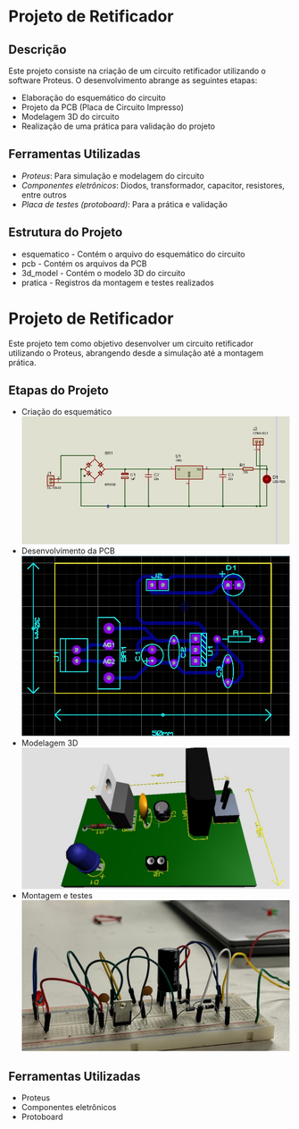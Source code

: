 # Projeto de Retificador

## Descrição
Este projeto consiste na criação de um circuito retificador utilizando o software Proteus. O desenvolvimento abrange as seguintes etapas:
- Elaboração do esquemático do circuito
- Projeto da PCB (Placa de Circuito Impresso)
- Modelagem 3D do circuito
- Realização de uma prática para validação do projeto

## Ferramentas Utilizadas
- *Proteus*: Para simulação e modelagem do circuito
- *Componentes eletrônicos*: Diodos, transformador, capacitor, resistores, entre outros
- *Placa de testes (protoboard)*: Para a prática e validação

## Estrutura do Projeto
- esquematico - Contém o arquivo do esquemático do circuito
- pcb - Contém os arquivos da PCB
- 3d_model - Contém o modelo 3D do circuito
- pratica - Registros da montagem e testes realizados






</head>
<body>
    <h1>Projeto de Retificador</h1>
    <p>Este projeto tem como objetivo desenvolver um circuito retificador utilizando o Proteus, abrangendo desde a simulação até a montagem prática.</p>
    <h2>Etapas do Projeto</h2>
    <ul>
        <li>Criação do esquemático<br><img src="esquematico.jpg" alt="Esquemático"></li>
        <li>Desenvolvimento da PCB<br><img src="Pcb.jpg" alt="PCB"></li>
        <li>Modelagem 3D<br><img src="3d.jpg" alt="Modelo 3D"></li>
        <li>Montagem e testes<br><img src="fisico.jpg" alt="Prática"></li>
    </ul>
    <h2>Ferramentas Utilizadas</h2>
    <ul>
        <li>Proteus</li>
        <li>Componentes eletrônicos</li>
        <li>Protoboard</li>
    </ul>
</body>
</html>



